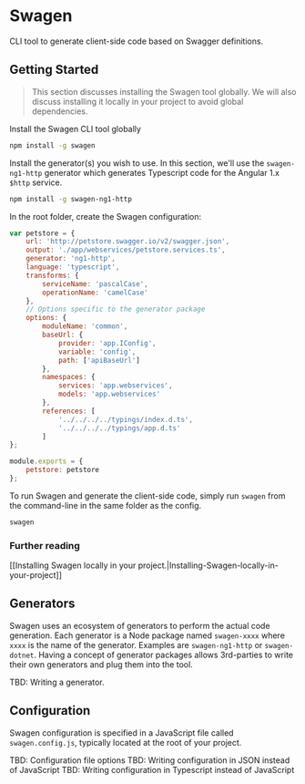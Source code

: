 # Swagen
CLI tool to generate client-side code based on Swagger definitions.

## Getting Started
> This section discusses installing the Swagen tool globally. We will also discuss installing it locally in your project to avoid global dependencies.

Install the Swagen CLI tool globally
```sh
npm install -g swagen
```

Install the generator(s) you wish to use. In this section, we'll use the `swagen-ng1-http` generator which generates Typescript code for the Angular 1.x `$http` service.
```sh
npm install -g swagen-ng1-http
```

In the root folder, create the Swagen configuration:
```javascript
var petstore = {
    url: 'http://petstore.swagger.io/v2/swagger.json',
    output: './app/webservices/petstore.services.ts',
    generator: 'ng1-http',
    language: 'typescript',
    transforms: {
        serviceName: 'pascalCase',
        operationName: 'camelCase'
    },
    // Options specific to the generator package
    options: {
        moduleName: 'common',
        baseUrl: {
            provider: 'app.IConfig',
            variable: 'config',
            path: ['apiBaseUrl']
        },
        namespaces: {
            services: 'app.webservices',
            models: 'app.webservices'
        },
        references: [
            '../../../../typings/index.d.ts',
            '../../../../typings/app.d.ts'
        ]
};

module.exports = {
    petstore: petstore
};
```

To run Swagen and generate the client-side code, simply run `swagen` from the command-line in the same folder as the config.
```sh
swagen
```

### Further reading
[[Installing Swagen locally in your project.|Installing-Swagen-locally-in-your-project]]

## Generators
Swagen uses an ecosystem of generators to perform the actual code generation. Each generator is a Node package named `swagen-xxxx` where `xxxx` is the name of the generator. Examples are `swagen-ng1-http` or `swagen-dotnet`. Having a concept of generator packages allows 3rd-parties to write their own generators and plug them into the tool.

TBD: Writing a generator.

## Configuration
Swagen configuration is specified in a JavaScript file called `swagen.config.js`, typically located at the root of your project.

TBD: Configuration file options
TBD: Writing configuration in JSON instead of JavaScript
TBD: Writing configuration in Typescript instead of JavaScript
